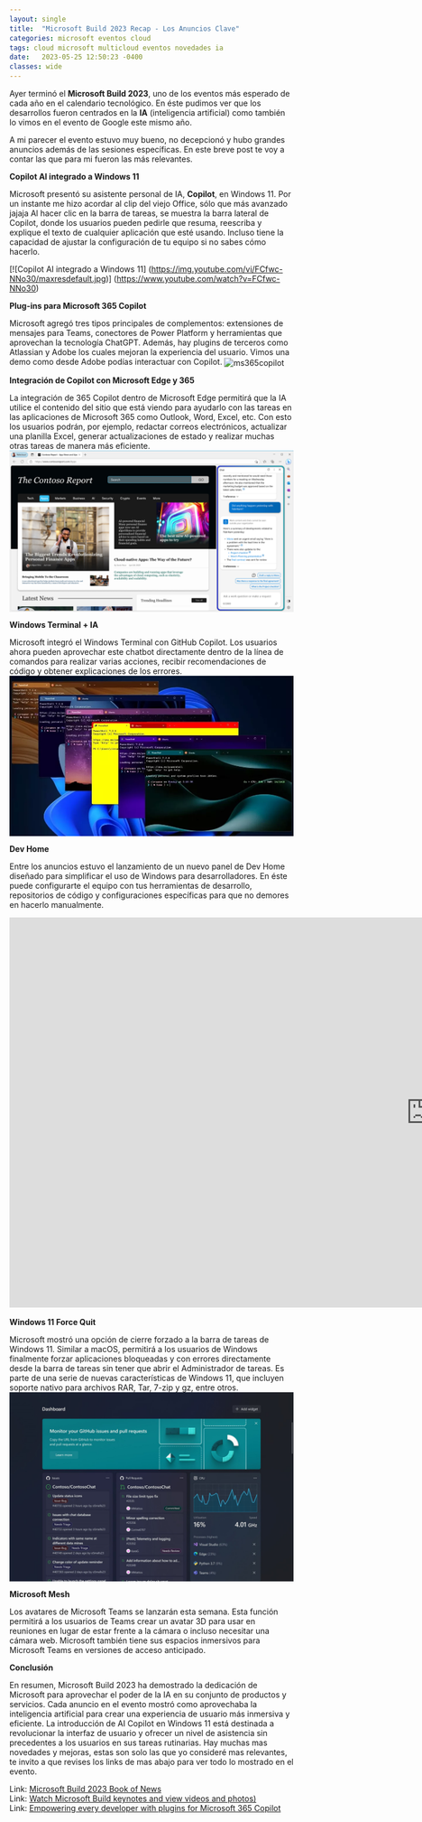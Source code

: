 ```yaml
---
layout: single
title:  "Microsoft Build 2023 Recap - Los Anuncios Clave"
categories: microsoft eventos cloud 
tags: cloud microsoft multicloud eventos novedades ia
date:   2023-05-25 12:50:23 -0400
classes: wide
---
```

Ayer terminó el **Microsoft Build 2023**, uno de los eventos más esperado de cada año en el calendario tecnológico. En éste pudimos ver que los desarrollos fueron centrados en la **IA** (inteligencia artificial) como también lo vimos en el evento de Google este mismo año.

A mi parecer el evento estuvo muy bueno, no decepcionó y hubo grandes anuncios además de las sesiones específicas. En este breve post te voy a contar las que para mi fueron las más relevantes.

**Copilot AI integrado a Windows 11**

Microsoft presentó su asistente personal de IA, **Copilot**, en Windows 11. Por un instante me hizo acordar al clip del viejo Office, sólo que más avanzado jajaja
Al hacer clic en la barra de tareas, se muestra la barra lateral de Copilot, donde los usuarios pueden pedirle que resuma, reescriba y explique el texto de cualquier aplicación que esté usando. Incluso tiene la capacidad de ajustar la configuración de tu equipo si no sabes cómo hacerlo.

[![Copilot AI integrado a Windows 11]
(https://img.youtube.com/vi/FCfwc-NNo30/maxresdefault.jpg)]
(https://www.youtube.com/watch?v=FCfwc-NNo30)

**Plug-ins para Microsoft 365 Copilot**

Microsoft agregó tres tipos principales de complementos: extensiones de mensajes para Teams, conectores de Power Platform y herramientas que aprovechan la tecnología ChatGPT. Además, hay plugins de terceros como Atlassian y Adobe los cuales mejoran la experiencia del usuario. Vimos una demo como desde Adobe podías interactuar con Copilot.
<img src="/assets/images/msbuild23/image1.gif" alt="ms365copilot" align="center" />

**Integración de Copilot con Microsoft Edge y 365**

La integración de 365 Copilot dentro de Microsoft Edge permitirá que la IA utilice el contenido del sitio que está viendo para ayudarlo con las tareas en las aplicaciones de Microsoft 365 como Outlook, Word, Excel, etc. Con esto los usuarios podrán, por ejemplo, redactar correos electrónicos, actualizar una planilla Excel, generar actualizaciones de estado y realizar muchas otras tareas de manera más eficiente. 
<img src="/assets/images/msbuild23/image2.png" alt="copilotedge" align="center" />

**Windows Terminal + IA**

Microsoft integró el Windows Terminal con GitHub Copilot. Los usuarios ahora pueden aprovechar este chatbot directamente dentro de la línea de comandos para realizar varias acciones, recibir recomendaciones de código y obtener explicaciones de los errores.
<img src="/assets/images/msbuild23/image3.webp" alt="terminal" align="center" />

**Dev Home**

Entre los anuncios estuvo el lanzamiento de un nuevo panel de Dev Home diseñado para simplificar el uso de Windows para desarrolladores. En éste puede configurarte el equipo con tus herramientas de desarrollo, repositorios de código y configuraciones específicas para que no demores en hacerlo manualmente.
<iframe width="1487" height="691" src="https://www.youtube.com/watch?v=bC-60KNgLuE" frameborder="0" allow="accelerometer; autoplay; clipboard-write; encrypted-media; gyroscope; picture-in-picture" allowfullscreen></iframe>

**Windows 11 Force Quit**

Microsoft mostró una opción de cierre forzado a la barra de tareas de Windows 11. Similar a macOS, permitirá a los usuarios de Windows finalmente forzar aplicaciones bloqueadas y con errores directamente desde la barra de tareas sin tener que abrir el Administrador de tareas.
Es parte de una serie de nuevas características de Windows 11, que incluyen soporte nativo para archivos RAR, Tar, 7-zip y gz, entre otros.
<img src="/assets/images/msbuild23/image4.jpeg" alt="forcequit" align="center" />

**Microsoft Mesh**

Los avatares de Microsoft Teams se lanzarán esta semana. Esta función permitirá a los usuarios de Teams crear un avatar 3D para usar en reuniones en lugar de estar frente a la cámara o incluso necesitar una cámara web. Microsoft también tiene sus espacios inmersivos para Microsoft Teams en versiones de acceso anticipado.

**Conclusión**

En resumen, Microsoft Build 2023 ha demostrado la dedicación de Microsoft para aprovechar el poder de la IA en su conjunto de productos y servicios. Cada anuncio en el evento mostró como aprovechaba la inteligencia artificial para crear una experiencia de usuario más inmersiva y eficiente.
La introducción de AI Copilot en Windows 11 está destinada a revolucionar la interfaz de usuario y ofrecer un nivel de asistencia sin precedentes a los usuarios en sus tareas rutinarias. 
Hay muchas mas novedades y mejoras, estas son solo las que yo consideré mas relevantes, te invito a que revises los links de mas abajo para ver todo lo mostrado en el evento.

Link: [Microsoft Build 2023 Book of News](https://news.microsoft.com/build-2023-book-of-news/)  
Link: [Watch Microsoft Build keynotes and view videos and photos)](https://news.microsoft.com/build-2023/)  
Link: [Empowering every developer with plugins for Microsoft 365 Copilot](https://www.microsoft.com/en-us/microsoft-365/blog/2023/05/23/empowering-every-developer-with-plugins-for-microsoft-365-copilot/)  